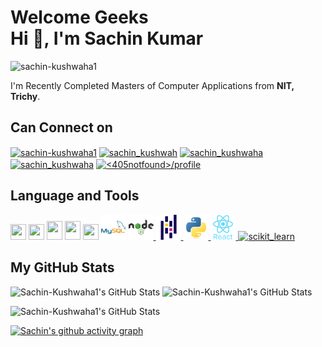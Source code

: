 # Welcome Geeks  <br/> Hi 👋, I'm Sachin Kumar 
<p align="left"> <img src="https://komarev.com/ghpvc/?username=sachin-kushwaha1&label=Profile%20views&color=0e75b6&style=flat" alt="sachin-kushwaha1" /> </p>


I'm Recently Completed Masters of Computer Applications from **NIT, Trichy**.

## Can Connect on
<p align="left">
<a href="https://linkedin.com/in/sachin-kushwaha1" target="blank"><img align="center" src="https://raw.githubusercontent.com/rahuldkjain/github-profile-readme-generator/master/src/images/icons/Social/linked-in-alt.svg" alt="sachin-kushwaha1" height="30" width="40" /></a>
<a href="https://www.codechef.com/users/sachin_kushwah" target="blank"><img align="center" src="https://cdn.jsdelivr.net/npm/simple-icons@3.1.0/icons/codechef.svg" alt="sachin_kushwah" height="30" width="40" /></a>
<a href="https://codeforces.com/profile/sachin_kushwaha" target="blank"><img align="center" src="https://raw.githubusercontent.com/rahuldkjain/github-profile-readme-generator/master/src/images/icons/Social/codeforces.svg" alt="sachin_kushwaha" height="30" width="40" /></a>
<a href="https://www.leetcode.com/sachin_kushwaha" target="blank"><img align="center" src="https://raw.githubusercontent.com/rahuldkjain/github-profile-readme-generator/master/src/images/icons/Social/leet-code.svg" alt="sachin_kushwaha" height="30" width="40" /></a>
<a href="https://auth.geeksforgeeks.org/user/<405notfound>/profile" target="blank"><img align="center" src="https://raw.githubusercontent.com/rahuldkjain/github-profile-readme-generator/master/src/images/icons/Social/geeks-for-geeks.svg" alt="<405notfound>/profile" height="30" width="40" /></a>
</p>


## Language and Tools
[<img src="https://upload.wikimedia.org/wikipedia/commons/thumb/1/18/ISO_C%2B%2B_Logo.svg/180px-ISO_C%2B%2B_Logo.svg.png" width="25" height="25">](https://cplusplus.com/)
[<img src="https://docs.python.org/3/_static/py.svg" width="25" height="25">](https://www.python.org/)
[<img src="https://upload.wikimedia.org/wikipedia/commons/thumb/6/61/HTML5_logo_and_wordmark.svg/180px-HTML5_logo_and_wordmark.svg.png" width="25" height="30">](https://www.w3schools.com/html/default.asp)
[<img src="https://upload.wikimedia.org/wikipedia/commons/thumb/d/d5/CSS3_logo_and_wordmark.svg/180px-CSS3_logo_and_wordmark.svg.png" width="25" height="30">](https://www.w3schools.com/css/default.asp)
[<img src="https://upload.wikimedia.org/wikipedia/commons/6/6a/JavaScript-logo.png" width="25" height="25">](https://www.w3schools.com/js/default.asp)
<img src="https://raw.githubusercontent.com/devicons/devicon/master/icons/mysql/mysql-original-wordmark.svg" alt="mysql" width="40" height="40"/> </a> <a href="https://nodejs.org" target="_blank" rel="noreferrer"> 
<img src="https://raw.githubusercontent.com/devicons/devicon/master/icons/nodejs/nodejs-original-wordmark.svg" alt="nodejs" width="40" height="40"/> </a> <a href="https://pandas.pydata.org/" target="_blank" rel="noreferrer"> 
<img src="https://raw.githubusercontent.com/devicons/devicon/2ae2a900d2f041da66e950e4d48052658d850630/icons/pandas/pandas-original.svg" alt="pandas" width="40" height="40"/> </a> 
<a href="https://www.python.org" target="_blank" rel="noreferrer"> <img src="https://raw.githubusercontent.com/devicons/devicon/master/icons/python/python-original.svg" alt="python" width="40" height="40"/> </a> 
<a href="https://reactjs.org/" target="_blank" rel="noreferrer"> <img src="https://raw.githubusercontent.com/devicons/devicon/master/icons/react/react-original-wordmark.svg" alt="react" width="40" height="40"/> </a> 
<a href="https://scikit-learn.org/" target="_blank" rel="noreferrer"> <img src="https://upload.wikimedia.org/wikipedia/commons/0/05/Scikit_learn_logo_small.svg" alt="scikit_learn" width="40" height="40"/> </a> </p>

## My GitHub Stats

<img src="https://github-readme-streak-stats.herokuapp.com/?user=Sachin-Kushwaha1&theme=highcontrast&hide_border=true" alt="Sachin-Kushwaha1's GitHub Stats" />  <img src="https://github-readme-stats.vercel.app/api/top-langs/?username=Sachin-Kushwaha1&theme=highcontrast&show_icons=true&hide_border=true&layout=compact" alt="Sachin-Kushwaha1's GitHub Stats" />

<img src="https://github-readme-stats.vercel.app/api?username=Sachin-Kushwaha1&theme=highcontrast&show_icons=true&hide_border=true&count_private=true" alt="Sachin-Kushwaha1's GitHub Stats" /> 

[![Sachin's github activity graph](https://github-readme-activity-graph.vercel.app/graph?username=Sachin-Kushwaha1&bg_color=000000&color=00bbfa&line=2b2fa1&point=07c5af&area=true&hide_border=true)](https://github.com/ashutosh00710/github-readme-activity-graph)
